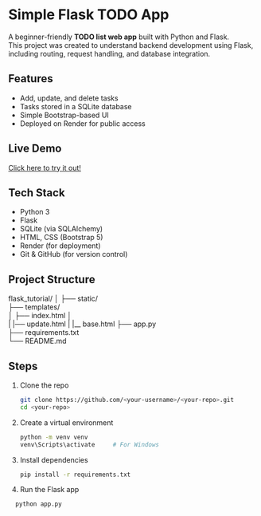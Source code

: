 # Simple Flask TODO App

A beginner-friendly **TODO list web app** built with Python and Flask.  
This project was created to understand backend development using Flask, including routing, request handling, and database integration.

##  Features
- Add, update, and delete tasks
- Tasks stored in a SQLite database
- Simple Bootstrap-based UI
- Deployed on Render for public access

##  Live Demo
[Click here to try it out!](https://todo-flask-app-qfli.onrender.com)

##  Tech Stack
- Python 3
- Flask
- SQLite (via SQLAlchemy)
- HTML, CSS (Bootstrap 5)
- Render (for deployment)
- Git & GitHub (for version control)

##  Project Structure
flask_tutorial/
│
├── static/           
├── templates/          
│   ├── index.html
│  
|   |── update.html
|   |__ base.html
├── app.py             
├── requirements.txt    
└── README.md           

## Steps
1. Clone the repo  
   ```bash
   git clone https://github.com/<your-username>/<your-repo>.git
   cd <your-repo>
   ```
2. Create a virtual environment
   ```bash
   python -m venv venv
   venv\Scripts\activate     # For Windows
   ```
4. Install dependencies
   ```bash
   pip install -r requirements.txt
   ```
6. Run the Flask app
 ```bash
   python app.py
   ```

   
